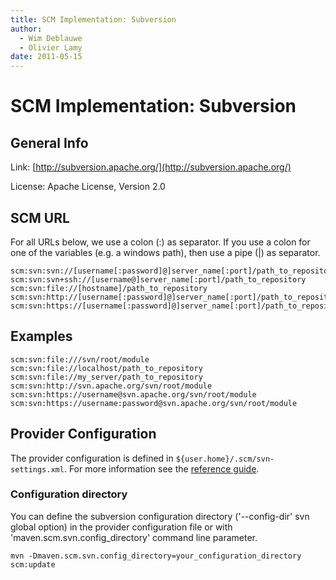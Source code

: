 ```yaml
---
title: SCM Implementation: Subversion
author: 
  - Wim Deblauwe
  - Olivier Lamy
date: 2011-05-15
---
```


<!-- Licensed to the Apache Software Foundation (ASF) under one-->
<!-- or more contributor license agreements.  See the NOTICE file-->
<!-- distributed with this work for additional information-->
<!-- regarding copyright ownership.  The ASF licenses this file-->
<!-- to you under the Apache License, Version 2.0 (the-->
<!-- "License"); you may not use this file except in compliance-->
<!-- with the License.  You may obtain a copy of the License at-->
<!---->
<!--   http://www.apache.org/licenses/LICENSE-2.0-->
<!---->
<!-- Unless required by applicable law or agreed to in writing,-->
<!-- software distributed under the License is distributed on an-->
<!-- "AS IS" BASIS, WITHOUT WARRANTIES OR CONDITIONS OF ANY-->
<!-- KIND, either express or implied.  See the License for the-->
<!-- specific language governing permissions and limitations-->
<!-- under the License.-->
<!-- NOTE: For help with the syntax of this file, see:-->
<!-- http://maven.apache.org/doxia/references/apt-format.html-->
# SCM Implementation: Subversion

## General Info

Link: [http://subversion.apache.org/](http://subversion.apache.org/)

License: Apache License, Version 2\.0

## SCM URL

For all URLs below, we use a colon \(:\) as separator. If you use a colon for one of the variables \(e.g. a windows path\), then use a pipe \(|\) as separator.

```
scm:svn:svn://[username[:password]@]server_name[:port]/path_to_repository
scm:svn:svn+ssh://[username@]server_name[:port]/path_to_repository
scm:svn:file://[hostname]/path_to_repository
scm:svn:http://[username[:password]@]server_name[:port]/path_to_repository
scm:svn:https://[username[:password]@]server_name[:port]/path_to_repository
```

## Examples

```
scm:svn:file:///svn/root/module
scm:svn:file://localhost/path_to_repository
scm:svn:file://my_server/path_to_repository
scm:svn:http://svn.apache.org/svn/root/module
scm:svn:https://username@svn.apache.org/svn/root/module
scm:svn:https://username:password@svn.apache.org/svn/root/module
```

## Provider Configuration

The provider configuration is defined in `${user.home}/.scm/svn-settings.xml`. For more information see the [reference guide](./maven-scm-providers/maven-scm-providers-svn/maven-scm-provider-svn-commons/svn-settings.html).

### Configuration directory

You can define the subversion configuration directory \(&apos;--config-dir&apos; svn global option\) in the provider configuration file or with &apos;maven.scm.svn.config\_directory&apos; command line parameter.

```
mvn -Dmaven.scm.svn.config_directory=your_configuration_directory scm:update
```

